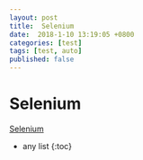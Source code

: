 ```yaml
---
layout: post
title:  Selenium
date:  2018-1-10 13:19:05 +0800
categories: [test]
tags: [test, auto]
published: false
---
```


# Selenium

[Selenium](http://www.seleniumhq.org/)





* any list
{:toc}

